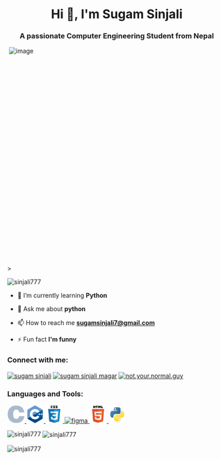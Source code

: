 

<h1 align="center">Hi 👋, I'm Sugam Sinjali</h1>
<h3 align="center">A passionate Computer Engineering Student from Nepal</h3>

<img width="500" align="right" height="500" alt="image" src="https://github.com/user-attachments/assets/c4a2e0a1-d1d3-4818-a3ee-32585bcce591" />
>
<p align="left"> <img src="https://komarev.com/ghpvc/?username=sinjali777&label=Profile%20views&color=0e75b6&style=flat" alt="sinjali777" /> </p>

- 🌱 I’m currently learning **Python**

- 💬 Ask me about **python**

- 📫 How to reach me **sugamsinjali7@gmail.com**

- ⚡ Fun fact **I'm funny**

<h3 align="left">Connect with me:</h3>
<p align="left">
<a href="https://linkedin.com/in/sugam sinjali" target="blank"><img align="center" src="https://raw.githubusercontent.com/rahuldkjain/github-profile-readme-generator/master/src/images/icons/Social/linked-in-alt.svg" alt="sugam sinjali" height="30" width="40" /></a>
<a href="https://fb.com/sugam sinjali magar" target="blank"><img align="center" src="https://raw.githubusercontent.com/rahuldkjain/github-profile-readme-generator/master/src/images/icons/Social/facebook.svg" alt="sugam sinjali magar" height="30" width="40" /></a>
<a href="https://instagram.com/not.your.normal.guy" target="blank"><img align="center" src="https://raw.githubusercontent.com/rahuldkjain/github-profile-readme-generator/master/src/images/icons/Social/instagram.svg" alt="not.your.normal.guy" height="30" width="40" /></a>
</p>

<h3 align="left">Languages and Tools:</h3>
<p align="left"> <a href="https://www.cprogramming.com/" target="_blank" rel="noreferrer"> <img src="https://raw.githubusercontent.com/devicons/devicon/master/icons/c/c-original.svg" alt="c" width="40" height="40"/> </a> <a href="https://www.w3schools.com/cpp/" target="_blank" rel="noreferrer"> <img src="https://raw.githubusercontent.com/devicons/devicon/master/icons/cplusplus/cplusplus-original.svg" alt="cplusplus" width="40" height="40"/> </a> <a href="https://www.w3schools.com/css/" target="_blank" rel="noreferrer"> <img src="https://raw.githubusercontent.com/devicons/devicon/master/icons/css3/css3-original-wordmark.svg" alt="css3" width="40" height="40"/> </a> <a href="https://www.figma.com/" target="_blank" rel="noreferrer"> <img src="https://www.vectorlogo.zone/logos/figma/figma-icon.svg" alt="figma" width="40" height="40"/> </a> <a href="https://www.w3.org/html/" target="_blank" rel="noreferrer"> <img src="https://raw.githubusercontent.com/devicons/devicon/master/icons/html5/html5-original-wordmark.svg" alt="html5" width="40" height="40"/> </a> <a href="https://www.python.org" target="_blank" rel="noreferrer"> <img src="https://raw.githubusercontent.com/devicons/devicon/master/icons/python/python-original.svg" alt="python" width="40" height="40"/> </a> </p>

<p><img align="left" src="https://github-readme-stats.vercel.app/api/top-langs?username=sinjali777&show_icons=true&locale=en&layout=compact" alt="sinjali777" /></p>

<p>&nbsp;<img align="center" src="https://github-readme-stats.vercel.app/api?username=sinjali777&show_icons=true&locale=en" alt="sinjali777" /></p>

<p><img align="center" src="https://github-readme-streak-stats.herokuapp.com/?user=sinjali777&" alt="sinjali777" /></p>
